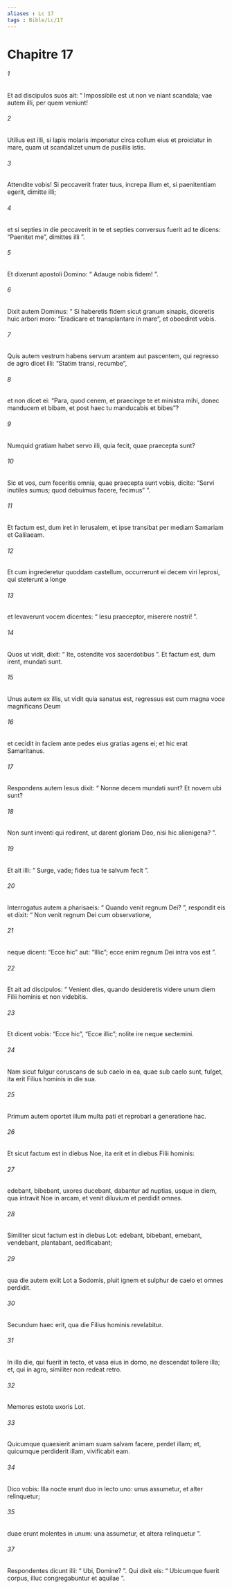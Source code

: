 ```yaml
---
aliases : Lc 17
tags : Bible/Lc/17
---
```


# Chapitre 17

###### 1
Et ad discipulos suos ait: “ Impossibile est ut non ve niant scandala; vae autem illi, per quem veniunt! 
###### 2
Utilius est illi, si lapis molaris imponatur circa collum eius et proiciatur in mare, quam ut scandalizet unum de pusillis istis. 
###### 3
Attendite vobis! Si peccaverit frater tuus, increpa illum et, si paenitentiam egerit, dimitte illi; 
###### 4
et si septies in die peccaverit in te et septies conversus fuerit ad te dicens: “Paenitet me”, dimittes illi ”.
###### 5
Et dixerunt apostoli Domino: “ Adauge nobis fidem! ”. 
###### 6
Dixit autem Dominus: “ Si haberetis fidem sicut granum sinapis, diceretis huic arbori moro: “Eradicare et transplantare in mare”, et oboediret vobis. 
###### 7
Quis autem vestrum habens servum arantem aut pascentem, qui regresso de agro dicet illi: “Statim transi, recumbe”, 
###### 8
et non dicet ei: “Para, quod cenem, et praecinge te et ministra mihi, donec manducem et bibam, et post haec tu manducabis et bibes”? 
###### 9
Numquid gratiam habet servo illi, quia fecit, quae praecepta sunt? 
###### 10
Sic et vos, cum feceritis omnia, quae praecepta sunt vobis, dicite: “Servi inutiles sumus; quod debuimus facere, fecimus” ”.
###### 11
Et factum est, dum iret in Ierusalem, et ipse transibat per mediam Samariam et Galilaeam. 
###### 12
Et cum ingrederetur quoddam castellum, occurrerunt ei decem viri leprosi, qui steterunt a longe 
###### 13
et levaverunt vocem dicentes: “ Iesu praeceptor, miserere nostri! ”. 
###### 14
Quos ut vidit, dixit: “ Ite, ostendite vos sacerdotibus ”. Et factum est, dum irent, mundati sunt. 
###### 15
Unus autem ex illis, ut vidit quia sanatus est, regressus est cum magna voce magnificans Deum 
###### 16
et cecidit in faciem ante pedes eius gratias agens ei; et hic erat Samaritanus. 
###### 17
Respondens autem Iesus dixit: “ Nonne decem mundati sunt? Et novem ubi sunt? 
###### 18
Non sunt inventi qui redirent, ut darent gloriam Deo, nisi hic alienigena? ”. 
###### 19
Et ait illi: “ Surge, vade; fides tua te salvum fecit ”.
###### 20
Interrogatus autem a pharisaeis: “ Quando venit regnum Dei? ”, respondit eis et dixit: “ Non venit regnum Dei cum observatione, 
###### 21
neque dicent: “Ecce hic” aut: “Illic”; ecce enim regnum Dei intra vos est ”. 
###### 22
Et ait ad discipulos: “ Venient dies, quando desideretis videre unum diem Filii hominis et non videbitis. 
###### 23
Et dicent vobis: “Ecce hic”, “Ecce illic”; nolite ire neque sectemini. 
###### 24
Nam sicut fulgur coruscans de sub caelo in ea, quae sub caelo sunt, fulget, ita erit Filius hominis in die sua. 
###### 25
Primum autem oportet illum multa pati et reprobari a generatione hac. 
###### 26
Et sicut factum est in diebus Noe, ita erit et in diebus Filii hominis: 
###### 27
edebant, bibebant, uxores ducebant, dabantur ad nuptias, usque in diem, qua intravit Noe in arcam, et venit diluvium et perdidit omnes. 
###### 28
Similiter sicut factum est in diebus Lot: edebant, bibebant, emebant, vendebant, plantabant, aedificabant; 
###### 29
qua die autem exiit Lot a Sodomis, pluit ignem et sulphur de caelo et omnes perdidit. 
###### 30
Secundum haec erit, qua die Filius hominis revelabitur. 
###### 31
In illa die, qui fuerit in tecto, et vasa eius in domo, ne descendat tollere illa; et, qui in agro, similiter non redeat retro. 
###### 32
Memores estote uxoris Lot. 
###### 33
Quicumque quaesierit animam suam salvam facere, perdet illam; et, quicumque perdiderit illam, vivificabit eam. 
###### 34
Dico vobis: Illa nocte erunt duo in lecto uno: unus assumetur, et alter relinquetur; 
###### 35
duae erunt molentes in unum: una assumetur, et altera relinquetur ”. 
###### 37
Respondentes dicunt illi: “ Ubi, Domine? ”. Qui dixit eis: “ Ubicumque fuerit corpus, illuc congregabuntur et aquilae ”.
